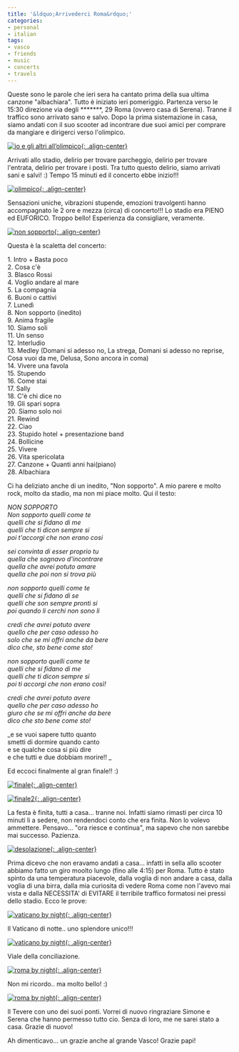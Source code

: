 ```yaml
---
title: '&ldquo;Arrivederci Roma&rdquo;'
categories:
- personal
- italian
tags:
- vasco
- friends
- music
- concerts
- travels
---
```

Queste sono le parole che ieri sera ha cantato prima della sua ultima canzone
"albachiara". Tutto è iniziato ieri pomeriggio. Partenza verso le 15:30
direzione via degli *******, 29 Roma (ovvero casa di Serena). Tranne il
traffico sono arrivato sano e salvo. Dopo la prima sistemazione in casa, siamo
andati con il suo scooter ad incontrare due suoi amici per comprare da
mangiare e dirigerci verso l'olimpico.

[![io e gli altri all’olimpico]({{site.url}}/assets/images/io_e_gli_altri.jpg){: .align-center}]({{site.url}}/assets/images/io_e_gli_altri.jpg "io e gli altri all’olimpico" )

Arrivati allo stadio, delirio per trovare parcheggio, delirio per trovare
l'entrata, delirio per trovare i posti. Tra tutto questo delirio, siamo
arrivati sani e salvi! :) Tempo 15 minuti ed il concerto ebbe inizio!!!


[![olimpico]({{site.url}}/assets/images/olimpico.jpg){: .align-center}]({{site.url}}/assets/images/olimpico.jpg "olimpico" )

Sensazioni uniche, vibrazioni stupende, emozioni travolgenti hanno
accompagnato le 2 ore e mezza (circa) di concerto!!! Lo stadio era PIENO ed
EUFORICO. Troppo bello! Esperienza da consigliare, veramente.  

[![non sopporto]({{site.url}}/assets/images/non_sopporto.jpg){: .align-center}]({{site.url}}/assets/images/non_sopporto.jpg "non sopporto" )

Questa è la scaletta del concerto:

1\. Intro + Basta poco  
2\. Cosa c'è  
3\. Blasco Rossi  
4\. Voglio andare al mare  
5\. La compagnia  
6\. Buoni o cattivi  
7\. Lunedì  
8\. Non sopporto (inedito)  
9\. Anima fragile  
10\. Siamo soli  
11\. Un senso  
12\. Interludio  
13\. Medley (Domani si adesso no, La strega, Domani si adesso no reprise, Cosa
vuoi da me, Delusa, Sono ancora in coma)  
14\. Vivere una favola  
15\. Stupendo  
16\. Come stai  
17\. Sally  
18\. C'è chi dice no  
19\. Gli spari sopra  
20\. Siamo solo noi  
21\. Rewind  
22\. Ciao  
23\. Stupido hotel + presentazione band  
24\. Bollicine  
25\. Vivere  
26\. Vita spericolata  
27\. Canzone + Quanti anni hai(piano)  
28\. Albachiara  

Ci ha deliziato anche di un inedito, "Non sopporto". A mio parere e molto
rock, molto da stadio, ma non mi piace molto. Qui il testo:

_NON SOPPORTO  
Non sopporto quelli come te  
quelli che si fidano di me  
quelli che ti dicon sempre si  
poi t'accorgi che non erano cosi_

_sei convinta di esser proprio tu  
quella che sognavo d'incontrare  
quella che avrei potuto amare  
quella che poi non si trova più_

_non sopporto quelli come te  
quelli che si fidano di se  
quelli che son sempre pronti si  
poi quando li cerchi non sono li_

_credi che avrei potuto avere  
quello che per caso adesso ho  
solo che se mi offri anche da bere  
dico che, sto bene come sto!_

_non sopporto quelli come te  
quelli che si fidano di me  
quelli che ti dicon sempre si  
poi ti accorgi che non erano così!_

_credi che avrei potuto avere  
quello che per caso adesso ho  
giuro che se mi offri anche da bere  
dico che sto bene come sto!_

_e se vuoi sapere tutto quanto  
smetti di dormire quando canto  
e se qualche cosa si più dire  
e che tutti e due dobbiam morire!! _  

Ed eccoci finalmente al gran finale!! :)

[![finale]({{site.url}}/assets/images/finale.jpg){: .align-center}]({{site.url}}/assets/images/finale.jpg"finale" )

[![finale2]({{site.url}}/assets/images/finale2.jpg){: .align-center}]({{site.url}}/assets/images/finale2.jpg"finale2" )

La festa è finita, tutti a casa... tranne noi. Infatti siamo rimasti per circa
10 minuti li a sedere, non rendendoci conto che era finita. Non lo volevo
ammettere. Pensavo... "ora riesce e continua", ma sapevo che non sarebbe mai
successo. Pazienza.

[![desolazione]({{site.url}}/assets/images/desolazione.jpg){: .align-center}]({{site.url}}/assets/images/desolazione.jpg "desolazione" )

Prima dicevo che non eravamo andati a casa... infatti in sella allo scooter
abbiamo fatto un giro moolto lungo (fino alle 4:15) per Roma. Tutto è stato
spinto da una temperatura piacevole, dalla voglia di non andare a casa, dalla
voglia di una birra, dalla mia curiosita di vedere Roma come non l'avevo mai
vista e dalla NECESSITA' di EVITARE il terribile traffico formatosi nei pressi
dello stadio. Ecco le prove:

[![vaticano by night]({{site.url}}/assets/images/vaticano_night.jpg){: .align-center}]({{site.url}}/assets/images/vaticano_night.jpg "vaticano by night" )
  
Il Vaticano di notte.. uno splendore unico!!!

[![vaticano by night]({{site.url}}/assets/images/vaticano2_night.jpg){: .align-center}]({{site.url}}/assets/images/vaticano2_night.jpg "vaticano by night" )

Viale della conciliazione.

[![roma by night]({{site.url}}/assets/images/roma2_night.jpg){: .align-center}]({{site.url}}/assets/images/roma2_night.jpg "roma by night" )

Non mi ricordo.. ma molto bello! :)

[![roma by night]({{site.url}}/assets/images/roma_night.jpg){: .align-center}]({{site.url}}/assets/images/roma_night.jpg "roma by night" )

Il Tevere con uno dei suoi ponti. Vorrei di nuovo ringraziare Simone e Serena
che hanno permesso tutto cio. Senza di loro, me ne sarei stato a casa. Grazie
di nuovo!

Ah dimenticavo... un grazie anche al grande Vasco! Grazie papi!


